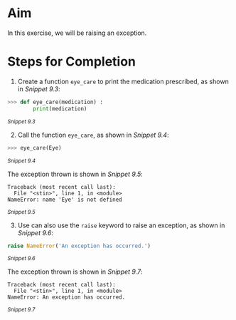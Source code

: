 <!-- practice -->

# Aim

In this exercise, we will be raising an exception.

# Steps for Completion

1. Create a function `eye_care` to print the medication prescribed, as shown in _Snippet 9.3_:

```python
>>> def eye_care(medication) :
        print(medication)
```

<sup>_Snippet 9.3_</sup>

2. Call the function `eye_care`, as shown in _Snippet 9.4_:

```python
>>> eye_care(Eye)
```

<sup>_Snippet 9.4_</sup>

The exception thrown is shown in _Snippet 9.5_:

```
Traceback (most recent call last):
  File "<stin>", line 1, in <module>
NameError: name 'Eye' is not defined
```

<sup>_Snippet 9.5_</sup>

3. Use can also use the `raise` keyword to raise an exception, as shown in _Snippet 9.6_:

```python
raise NameError('An exception has occurred.')
```

<sup>_Snippet 9.6_</sup>

The exception thrown is shown in _Snippet 9.7_:

```
Traceback (most recent call last):
  File "<stin>", line 1, in <module>
NameError: An exception has occurred.
```

<sup>_Snippet 9.7_</sup>
